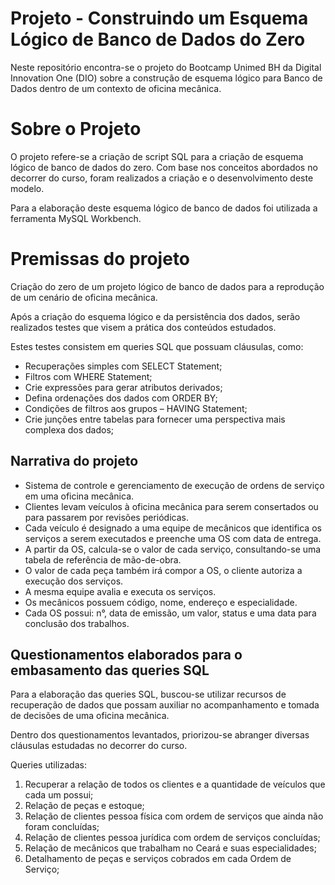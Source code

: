 # Projeto - Construindo um Esquema Lógico de Banco de Dados do Zero

Neste repositório encontra-se o projeto do Bootcamp Unimed BH da Digital Innovation One (DIO) sobre a construção de esquema lógico para Banco de Dados dentro de um contexto de oficina mecânica.

# Sobre o Projeto

O projeto refere-se a criação de script SQL para a criação de esquema lógico de banco de dados do zero. Com base nos conceitos abordados no decorrer do curso, foram realizados a criação e o desenvolvimento deste modelo.

Para a elaboração deste esquema lógico de banco de dados foi utilizada a ferramenta MySQL Workbench.

# Premissas do projeto

Criação do zero de um projeto lógico de banco de dados para a reprodução de um cenário de oficina mecânica.

Após a criação do esquema lógico e da persistência dos dados, serão realizados testes que visem a prática dos conteúdos estudados.

Estes testes consistem em queries SQL que possuam cláusulas, como:

* Recuperações simples com SELECT Statement;
* Filtros com WHERE Statement;
* Crie expressões para gerar atributos derivados;
* Defina ordenações dos dados com ORDER BY;
* Condições de filtros aos grupos – HAVING Statement;
* Crie junções entre tabelas para fornecer uma perspectiva mais complexa dos dados;


## Narrativa do projeto

* Sistema de controle e gerenciamento de execução de ordens de serviço em uma oficina mecânica.
* Clientes levam veículos à oficina mecânica para serem consertados ou para passarem por revisões  periódicas.
* Cada veículo é designado a uma equipe de mecânicos que identifica os serviços a serem executados e preenche uma OS com data de entrega.
* A partir da OS, calcula-se o valor de cada serviço, consultando-se uma tabela de referência de mão-de-obra.
* O valor de cada peça também irá compor a OS, o cliente autoriza a execução dos serviços.
* A mesma equipe avalia e executa os serviços.
* Os mecânicos possuem código, nome, endereço e especialidade.
* Cada OS possui: n°, data de emissão, um valor, status e uma data para conclusão dos trabalhos.

## Questionamentos elaborados para o embasamento das queries SQL

Para a elaboração das queries SQL, buscou-se utilizar recursos de recuperação de dados que possam auxiliar no acompanhamento e tomada de decisões de uma oficina mecânica.

Dentro dos questionamentos levantados, priorizou-se abranger diversas cláusulas estudadas no decorrer do curso.

Queries utilizadas:

1. Recuperar a relação de todos os clientes e a quantidade de veículos que cada um possui;
2. Relação de peças e estoque;
3. Relação de clientes pessoa física com ordem de serviços que ainda não foram concluídas;
4. Relação de clientes pessoa jurídica com ordem de serviços concluídas;
5. Relação de mecânicos que trabalham no Ceará e suas especialidades;
6. Detalhamento de peças e serviços cobrados em cada Ordem de Serviço;
